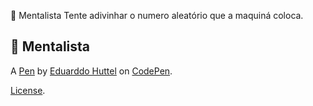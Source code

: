 🔮 Mentalista
Tente adivinhar o numero aleatório que a maquiná coloca.

🔮 Mentalista
   ----------
   
A [Pen](https://codepen.io/eduarddohuttel/pen/WNRvWmG) by [Eduarddo Huttel](https://codepen.io/eduarddohuttel) on [CodePen](https://codepen.io).

[License](https://codepen.io/eduarddohuttel/pen/WNRvWmG/license).
